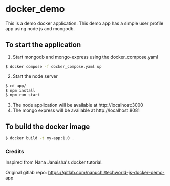 # docker_demo
This is a demo docker application.
This demo app has a simple user profile app using node js and mongodb.

## To start the application
1. Start mongodb and mongo-express using the docker_compose.yaml 
```sh
$ docker compose -f docker_compose.yaml up
```
2. Start the node server
```sh
$ cd app/
$ npm install
$ npm run start
```
3. The node application will be available at http://localhost:3000
4. The mongo express will be available at http://localhost:8081

## To build the docker image
```sh
$ docker build -t my-app:1.0 .
```

### Credits
Inspired from Nana Janaisha's docker tutorial.

Original gitlab repo: https://gitlab.com/nanuchi/techworld-js-docker-demo-app